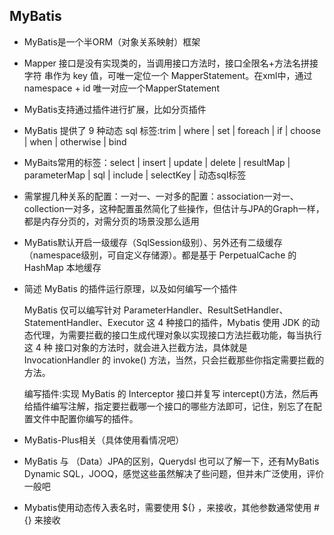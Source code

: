 ## MyBatis

- MyBatis是一个半ORM（对象关系映射）框架

- Mapper 接口是没有实现类的，当调用接口方法时，接口全限名+方法名拼接字符 串作为 key 值，可唯一定位一个 MapperStatement。在xml中，通过namespace + id 唯一对应一个MapperStatement

- MyBatis支持通过插件进行扩展，比如分页插件

- MyBatis 提供了 9 种动态 sql 标签:trim | where | set | foreach | if | choose | when | otherwise | bind

- MyBaits常用的标签：select | insert | update | delete | resultMap | parameterMap | sql | include | selectKey | 动态sql标签

- 需掌握几种关系的配置：一对一、一对多的配置：association一对一、collection一对多，这种配置虽然简化了些操作，但估计与JPA的Graph一样，都是内存分页的，对需分页的场景没那么适用

- MyBatis默认开启一级缓存（SqlSession级别）、另外还有二级缓存（namespace级别，可自定义存储源）。都是基于 PerpetualCache 的 HashMap 本地缓存

- 简述 MyBatis 的插件运行原理，以及如何编写一个插件

  MyBatis 仅可以编写针对 ParameterHandler、ResultSetHandler、 StatementHandler、Executor 这 4 种接口的插件，Mybatis 使用 JDK 的动态代理，为需要拦截的接口生成代理对象以实现接口方法拦截功能，每当执行这 4 种
  接口对象的方法时，就会进入拦截方法，具体就是 InvocationHandler 的 invoke() 方法，当然，只会拦截那些你指定需要拦截的方法。

  编写插件:实现 MyBatis 的 Interceptor 接口并复写 intercept()方法，然后再给插件编写注解，指定要拦截哪一个接口的哪些方法即可，记住，别忘了在配置文件中配置你编写的插件。

- MyBatis-Plus相关（具体使用看情况吧）

- MyBatis 与 （Data）JPA的区别，Querydsl 也可以了解一下，还有MyBatis Dynamic SQL，JOOQ，感觉这些虽然解决了些问题，但并未广泛使用，评价一般吧

- Mybatis使用动态传入表名时，需要使用 ${} ，来接收，其他参数通常使用 #{} 来接收 
